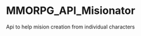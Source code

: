 MMORPG_API_Misionator
=====================

Api to help mision creation from individual characters

